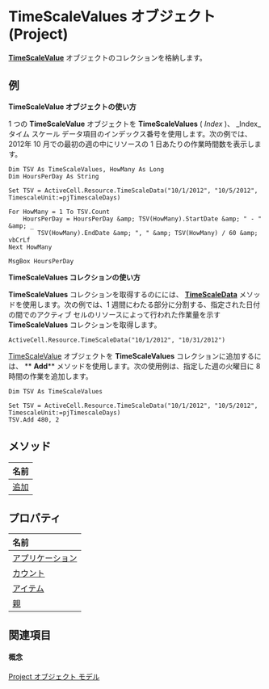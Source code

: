 
# TimeScaleValues オブジェクト (Project)

 **[TimeScaleValue](bea0ad82-a3de-30d8-f191-dc2248c32653.md)** オブジェクトのコレクションを格納します。


## 例

 **TimeScaleValue オブジェクトの使い方**

1 つの **TimeScaleValue** オブジェクトを **TimeScaleValues** ( _Index_ )、 _Index_タイム スケール データ項目のインデックス番号を使用します。次の例では、2012年 10 月での最初の週の中にリソースの 1 日あたりの作業時間数を表示します。




```
Dim TSV As TimeScaleValues, HowMany As Long
Dim HoursPerDay As String

Set TSV = ActiveCell.Resource.TimeScaleData("10/1/2012", "10/5/2012", TimescaleUnit:=pjTimescaleDays)

For HowMany = 1 To TSV.Count
    HoursPerDay = HoursPerDay &amp; TSV(HowMany).StartDate &amp; " - " &amp; _
        TSV(HowMany).EndDate &amp; ", " &amp; TSV(HowMany) / 60 &amp; vbCrLf
Next HowMany

MsgBox HoursPerDay
```

 **TimeScaleValues コレクションの使い方**

 **TimeScaleValues** コレクションを取得するのにには、 **[TimeScaleData](51649bc3-8224-15cd-dc9b-af37a1cc4d8b.md)** メソッドを使用します。次の例では、1 週間にわたる部分に分割する、指定された日付の間でのアクティブ セルのリソースによって行われた作業量を示す **TimeScaleValues** コレクションを取得します。




```
ActiveCell.Resource.TimeScaleData("10/1/2012", "10/31/2012")
```

[TimeScaleValue](083ef154-31ce-55ec-793a-0627c1eff211.md) オブジェクトを **TimeScaleValues** コレクションに追加するには、 ** **Add**** メソッドを使用します。次の使用例は、指定した週の火曜日に 8 時間の作業を追加します。




```
Dim TSV As TimeScaleValues
  
Set TSV = ActiveCell.Resource.TimeScaleData("10/1/2012", "10/5/2012", TimescaleUnit:=pjTimescaleDays)
TSV.Add 480, 2
```


## メソッド



|**名前**|
|:-----|
|[追加](083ef154-31ce-55ec-793a-0627c1eff211.md)|

## プロパティ



|**名前**|
|:-----|
|[アプリケーション](58c5a8ae-0646-2f47-ad79-687ec8d41d4e.md)|
|[カウント](76ac63bf-74e1-3f1c-1089-90eb101e1147.md)|
|[アイテム](8bbd6389-53ac-9f03-d155-c53e6a3dc681.md)|
|[親](1235dcdf-1cb0-23d3-f943-4e7acf513b40.md)|

## 関連項目


#### 概念


[Project オブジェクト モデル](900b167b-88ec-ea88-15b7-27bb90c22ac6.md)